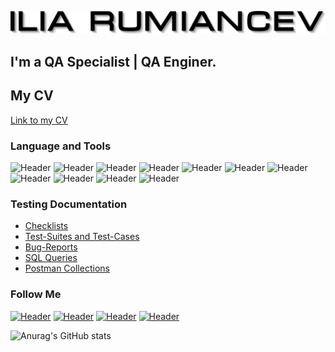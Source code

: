 [![Header](https://github.com/kazeboba/kazeboba/blob/main/assets/Frame%20635%20(3).png)](https://github.com/kazeboba)
## I'm a QA Specialist | QA Enginer.
## My CV
[Link to my CV](https://drive.google.com/file/d/1uHZSdSpJ-1VxAZfXq1S0v6uKMiabPeoT/view?usp=share_link)

### Language and Tools
![Header](https://img.shields.io/badge/Jira-090909?style=for-the-badge&logo=jira&logoColor=136be1)
![Header](https://img.shields.io/badge/Postman-090909?style=for-the-badge&logo=postman&logoColor=f76935)
![Header](https://img.shields.io/badge/Swagger-090909?style=for-the-badge&logo=swagger&logoColor=7ede2b)
![Header](https://img.shields.io/badge/Github-090909?style=for-the-badge&logo=github&logoColor=8cc4d7)
![Header](https://img.shields.io/badge/AzureDevops-090909?style=for-the-badge&logo=azuredevops&logoColor=0074d0)
![Header](https://img.shields.io/badge/Figma-090909?style=for-the-badge&logo=figma&logoColor=7d5fa6)
![Header](https://img.shields.io/badge/MySQL-090909?style=for-the-badge&logo=mysql&logoColor=00618a)
![Header](https://img.shields.io/badge/DevTools-090909?style=for-the-badge&logo=googlechrome&logoColor=2674f2)
![Header](https://img.shields.io/badge/AndroidStudio-090909?style=for-the-badge&logo=androidstudio&logoColor=3ad07d)
![Header](https://img.shields.io/badge/Fiddler-090909?style=for-the-badge&logo=fiddler&logoColor=8cc4d7)
![Header](https://img.shields.io/badge/CharlesProxy-090909?style=for-the-badge&logo=charlesproxy&logoColor=8cc4d7)

### Testing Documentation

- [Checklists](https://github.com/kazeboba/checklist)
- [Test-Suites and Test-Cases](https://github.com/kazeboba/test-cases)
- [Bug-Reports](https://github.com/kazeboba/bug-reports)
- [SQL Queries](https://github.com/kazeboba/SQL)
- [Postman Collections](https://github.com/kazeboba/postman)

### Follow Me
[![Header](https://img.shields.io/badge/Youtube-090909?style=for-the-badge&logo=youtube&logoColor=f70000)](https://www.youtube.com/channel/UChgPJD-JYJy9cVBSKp8JGHg)
[![Header](https://img.shields.io/badge/Instagram-090909?style=for-the-badge&logo=instagram&logoColor=9939a3)](https://www.instagram.com/rumyancev_ilia/)
[![Header](https://img.shields.io/badge/Telegram-090909?style=for-the-badge&logo=telegram&logoColor=31a5db)](https://t.me/iliaru51)
[![Header](https://img.shields.io/badge/Linkedin-090909?style=for-the-badge&logo=linkedin&logoColor=0073b1)](https://www.linkedin.com/in/ilia-rumyancev-1b0690254/)

![Anurag's GitHub stats](https://github-readme-stats.vercel.app/api?username=kazeboba&show_icons=true&theme=radical)